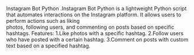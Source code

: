 Instagram Bot Python
  .Instagram Bot Python is a lightweight Python script that automates interactions on the Instagram platform. It allows users to perform actions such as liking       
     photos, following users, and commenting on posts based on specific hashtags.
Features:
  1.Like photos with a specific hashtag.
  2.Follow users who have posted with a certain hashtag.
  3.Comment on posts with custom text based on a specified hashtag.

